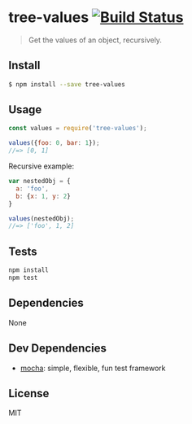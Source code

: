 # tree-values [![Build Status](https://travis-ci.org/zeke/tree-values.svg?branch=master)](https://travis-ci.org/zeke/tree-values)

> Get the values of an object, recursively.

## Install

```sh
$ npm install --save tree-values
```

## Usage

```js
const values = require('tree-values');

values({foo: 0, bar: 1});
//=> [0, 1]
```

Recursive example:

```js
var nestedObj = {
  a: 'foo',
  b: {x: 1, y: 2}
}

values(nestedObj);
//=> ['foo', 1, 2]
```

## Tests

```sh
npm install
npm test
```

## Dependencies

None

## Dev Dependencies

- [mocha](https://github.com/mochajs/mocha): simple, flexible, fun test framework

## License

MIT
